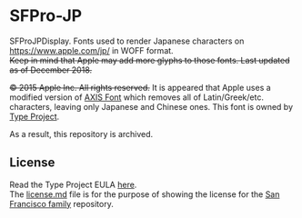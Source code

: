 # SFPro-JP
SFProJPDisplay. Fonts used to render Japanese characters on https://www.apple.com/jp/ in WOFF format.  
~~Keep in mind that Apple may add more glyphs to those fonts. Last updated as of December 2018.~~

~~© 2015 Apple Inc. All rights reserved.~~ It is appeared that Apple uses a modified version of [AXIS Font](http://typeproject.com/en/fonts/axisfont#family) which removes all of Latin/Greek/etc. characters, leaving only Japanese and Chinese ones. This font is owned by [Type Project](http://typeproject.com/en/).

As a result, this repository is archived.

## License
Read the Type Project EULA [here](http://typeproject.com/wp-content/themes/typeproject/files/axisfont-eula-en.pdf).  
The [license.md](license.md) file is for the purpose of showing the license for the [San Francisco family](../../../San-Francisco-family) repository.
